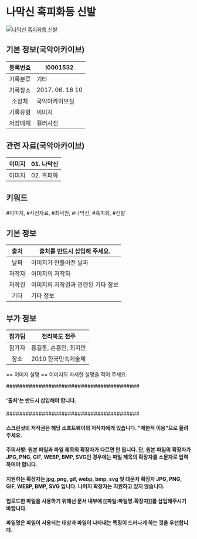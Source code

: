 
# 나막신 흑피화등 신발

[![나막신 흑피화등 신발](http://www.kfaf.or.kr/archive/image/2010_한국민속예술제_main.png)](//www.naver.com)



## 기본 정보(국악아카이브)  
| 등록번호  | I0001532 | 
|:-------------:|-------------|
| 기록분류 | 기타 | 
| 기록장소 | 2017. 06. 16 10 | 
| 소장처 |  국악아카이브실 | 
| 기록유형 |  이미지 | 
| 저장매체 |  컬러사진 | 



## 관련 자료(국악아카이브) 

| 이미지 |  01. 나막신 | 
|:-------------:|-------------|
| 이미지 |  02. 흑피화 | 
 
 
 
## 키워드 
#이미지, #사진자료, #최덕원, #나막신, #흑피화, #신발



## 기본 정보 

| 출처 |  출처를 반드시 삽입해 주세요. | 
|:-------------:|-------------|
| 날짜 |  이미지가 만들어진 날짜 | 
| 저작자 |  이미지의 저작자 | 
| 저작권 |  이미지의 저작권과 관련된 기타 정보 | 
| 기타 |  기타 정보 | 

## 부가 정보 

| 참가팀 |  전라북도 전주 | 
|:-------------:|-------------|
| 참가자 |  홍길동, 손흥민, 최지만 | 
| 장소 |  2010 한국민속에술체 | 


== 이미지 설명 ==
이미지의 자세한 설명을 적어 주세요.



#########################################
#### '출처'는 반드시 삽입해야 합니다. ##
#########################################
#### 스크린샷의 저작권은 해당 소프트웨어의 저작자에게 있습니다. "제한적 이용"으로 올려주세요.
#### 주의사항: 원본 파일과 파일 제목의 확장자가 다르면 안 됩니다. 단, 원본 파일의 확장자가 JPG, PNG, GIF, WEBP, BMP, SVG인 경우에는 파일 제목의 확장자를 소문자로 입력하여야 합니다.
#### 지원하는 확장자는 jpg, png, gif, webp, bmp, svg 및 대문자 확장자 JPG, PNG, GIF, WEBP, BMP, SVG 입니다. 나머지 확장자는 지원하고 있지 않습니다.

#### 업로드한 파일을 사용하기 위해선 문서 내부에 [[파일:파일명.확장자]]를 삽입해주시기 바랍니다.

#### 파일명은 파일이 사용되는 대상과 파일이 나타내는 특징이 드러나게 하는 것을 우선합니다.
